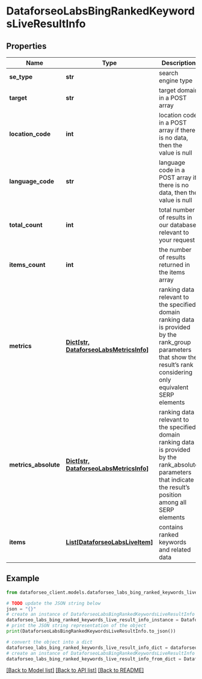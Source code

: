 # DataforseoLabsBingRankedKeywordsLiveResultInfo


## Properties

Name | Type | Description | Notes
------------ | ------------- | ------------- | -------------
**se_type** | **str** | search engine type | [optional] 
**target** | **str** | target domain in a POST array | [optional] 
**location_code** | **int** | location code in a POST array if there is no data, then the value is null | [optional] 
**language_code** | **str** | language code in a POST array if there is no data, then the value is null | [optional] 
**total_count** | **int** | total number of results in our database relevant to your request | [optional] 
**items_count** | **int** | the number of results returned in the items array | [optional] 
**metrics** | [**Dict[str, DataforseoLabsMetricsInfo]**](DataforseoLabsMetricsInfo.md) | ranking data relevant to the specified domain ranking data is provided by the rank_group parameters that show the result’s rank considering only equivalent SERP elements | [optional] 
**metrics_absolute** | [**Dict[str, DataforseoLabsMetricsInfo]**](DataforseoLabsMetricsInfo.md) | ranking data relevant to the specified domain ranking data is provided by the rank_absolute parameters that indicate the result’s position among all SERP elements | [optional] 
**items** | [**List[DataforseoLabsLiveItem]**](DataforseoLabsLiveItem.md) | contains ranked keywords and related data | [optional] 

## Example

```python
from dataforseo_client.models.dataforseo_labs_bing_ranked_keywords_live_result_info import DataforseoLabsBingRankedKeywordsLiveResultInfo

# TODO update the JSON string below
json = "{}"
# create an instance of DataforseoLabsBingRankedKeywordsLiveResultInfo from a JSON string
dataforseo_labs_bing_ranked_keywords_live_result_info_instance = DataforseoLabsBingRankedKeywordsLiveResultInfo.from_json(json)
# print the JSON string representation of the object
print(DataforseoLabsBingRankedKeywordsLiveResultInfo.to_json())

# convert the object into a dict
dataforseo_labs_bing_ranked_keywords_live_result_info_dict = dataforseo_labs_bing_ranked_keywords_live_result_info_instance.to_dict()
# create an instance of DataforseoLabsBingRankedKeywordsLiveResultInfo from a dict
dataforseo_labs_bing_ranked_keywords_live_result_info_from_dict = DataforseoLabsBingRankedKeywordsLiveResultInfo.from_dict(dataforseo_labs_bing_ranked_keywords_live_result_info_dict)
```
[[Back to Model list]](../README.md#documentation-for-models) [[Back to API list]](../README.md#documentation-for-api-endpoints) [[Back to README]](../README.md)


